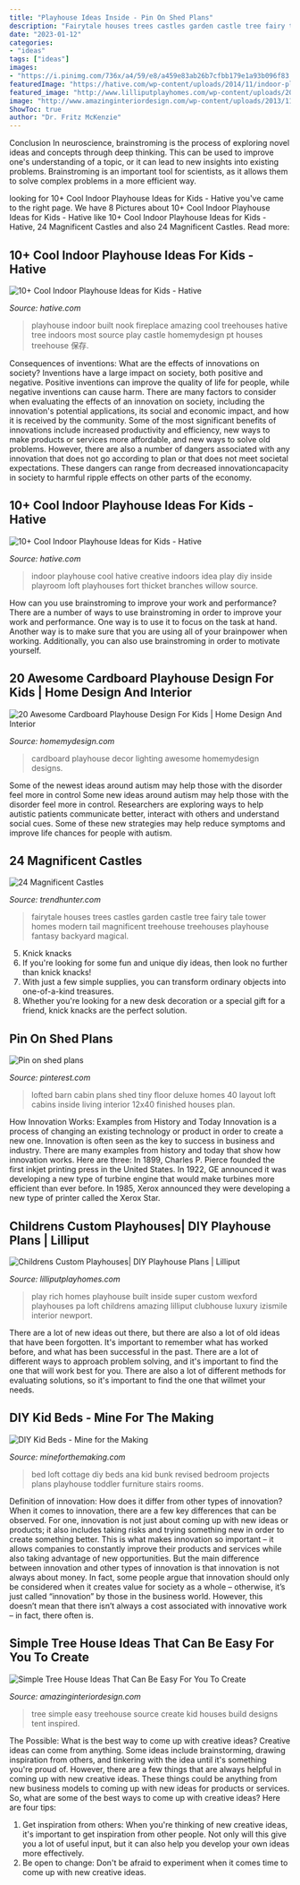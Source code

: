 ```yaml
---
title: "Playhouse Ideas Inside - Pin On Shed Plans"
description: "Fairytale houses trees castles garden castle tree fairy tale tower homes modern tail magnificent treehouse treehouses playhouse fantasy backyard magical"
date: "2023-01-12"
categories:
- "ideas"
tags: ["ideas"]
images:
- "https://i.pinimg.com/736x/a4/59/e8/a459e83ab26b7cfbb179e1a93b096f83.jpg"
featuredImage: "https://hative.com/wp-content/uploads/2014/11/indoor-playhouse/7-playhouse-built-in-a-fireplace-nook.jpg"
featured_image: "http://www.lilliputplayhomes.com/wp-content/uploads/2014/05/11-Wexford-PA2-e1401224075719.jpg"
image: "http://www.amazinginteriordesign.com/wp-content/uploads/2013/11/t3.jpg"
ShowToc: true
author: "Dr. Fritz McKenzie"
---
```



Conclusion
In neuroscience, brainstroming is the process of exploring novel ideas and concepts through deep thinking. This can be used to improve one's understanding of a topic, or it can lead to new insights into existing problems. Brainstroming is an important tool for scientists, as it allows them to solve complex problems in a more efficient way.

	

		
looking for 10+ Cool Indoor Playhouse Ideas for Kids - Hative you've came to the right page. We have 8 Pictures about 10+ Cool Indoor Playhouse Ideas for Kids - Hative like 10+ Cool Indoor Playhouse Ideas for Kids - Hative, 24 Magnificent Castles and also 24 Magnificent Castles. Read more:
		
    
## 10+ Cool Indoor Playhouse Ideas For Kids - Hative

<img loading=lazy src="https://hative.com/wp-content/uploads/2014/11/indoor-playhouse/7-playhouse-built-in-a-fireplace-nook.jpg" onerror="this.onerror=null;this.src='https://tse4.mm.bing.net/th?id=OIP.3D4-Dxs39XSzexk31WCnHgHaLH&amp;pid=15.1';" alt="10+ Cool Indoor Playhouse Ideas for Kids - Hative">

_Source: hative.com_

>playhouse indoor built nook fireplace amazing cool treehouses hative tree indoors most source play castle homemydesign pt houses treehouse 保存. 

	

Consequences of inventions: What are the effects of innovations on society?
Inventions have a large impact on society, both positive and negative. Positive inventions can improve the quality of life for people, while negative inventions can cause harm. There are many factors to consider when evaluating the effects of an innovation on society, including the innovation's potential applications, its social and economic impact, and how it is received by the community. Some of the most significant benefits of innovations include increased productivity and efficiency, new ways to make products or services more affordable, and new ways to solve old problems. However, there are also a number of dangers associated with any innovation that does not go according to plan or that does not meet societal expectations. These dangers can range from decreased innovationcapacity in society to harmful ripple effects on other parts of the economy.

    
## 10+ Cool Indoor Playhouse Ideas For Kids - Hative

<img loading=lazy src="http://hative.com/wp-content/uploads/2014/11/indoor-playhouse/1-creative-indoor-playhouse.jpg" onerror="this.onerror=null;this.src='https://tse2.mm.bing.net/th?id=OIP.LKK_kFv6eaeVkuIkTtcw0gHaLH&amp;pid=15.1';" alt="10+ Cool Indoor Playhouse Ideas for Kids - Hative">

_Source: hative.com_

>indoor playhouse cool hative creative indoors idea play diy inside playroom loft playhouses fort thicket branches willow source. 

	

How can you use brainstroming to improve your work and performance?
There are a number of ways to use brainstroming in order to improve your work and performance. One way is to use it to focus on the task at hand. Another way is to make sure that you are using all of your brainpower when working. Additionally, you can also use brainstroming in order to motivate yourself.

    
## 20 Awesome Cardboard Playhouse Design For Kids | Home Design And Interior

<img loading=lazy src="http://homemydesign.com/wp-content/uploads/2018/03/kids-cardboard-playhouse-with-lighting-decor.jpg" onerror="this.onerror=null;this.src='https://tse4.mm.bing.net/th?id=OIP.oBTD-HzVwBt9s-4Muksk4AHaJ5&amp;pid=15.1';" alt="20 Awesome Cardboard Playhouse Design For Kids | Home Design And Interior">

_Source: homemydesign.com_

>cardboard playhouse decor lighting awesome homemydesign designs. 

	

Some of the newest ideas around autism may help those with the disorder feel more in control
Some new ideas around autism may help those with the disorder feel more in control. Researchers are exploring ways to help autistic patients communicate better, interact with others and understand social cues. Some of these new strategies may help reduce symptoms and improve life chances for people with autism.

    
## 24 Magnificent Castles

<img loading=lazy src="http://cdn.trendhunterstatic.com/phpthumbnails/20/20889/20889_1_800.jpeg" onerror="this.onerror=null;this.src='https://tse2.mm.bing.net/th?id=OIP.Hn1bNipUN8JhgHSds7XUFgHaLG&amp;pid=15.1';" alt="24 Magnificent Castles">

_Source: trendhunter.com_

>fairytale houses trees castles garden castle tree fairy tale tower homes modern tail magnificent treehouse treehouses playhouse fantasy backyard magical. 

	

5. Knick knacks
1. If you're looking for some fun and unique diy ideas, then look no further than knick knacks!
2. With just a few simple supplies, you can transform ordinary objects into one-of-a-kind treasures.
3. Whether you're looking for a new desk decoration or a special gift for a friend, knick knacks are the perfect solution.

    
## Pin On Shed Plans

<img loading=lazy src="https://i.pinimg.com/736x/a4/59/e8/a459e83ab26b7cfbb179e1a93b096f83.jpg" onerror="this.onerror=null;this.src='https://tse2.mm.bing.net/th?id=OIP.lmeVn3A3eY252bjYF3PlqgHaHa&amp;pid=15.1';" alt="Pin on shed plans">

_Source: pinterest.com_

>lofted barn cabin plans shed tiny floor deluxe homes 40 layout loft cabins inside living interior 12x40 finished houses plan. 

	

How Innovation Works: Examples from History and Today
Innovation is a process of changing an existing technology or product in order to create a new one. Innovation is often seen as the key to success in business and industry. There are many examples from history and today that show how innovation works. Here are three: 
In 1899, Charles P. Pierce founded the first inkjet printing press in the United States.
In 1922, GE announced it was developing a new type of turbine engine that would make turbines more efficient than ever before. 
In 1985, Xerox announced they were developing a new type of printer called the Xerox Star.

    
## Childrens Custom Playhouses| DIY Playhouse Plans | Lilliput

<img loading=lazy src="http://www.lilliputplayhomes.com/wp-content/uploads/2014/05/11-Wexford-PA2-e1401224075719.jpg" onerror="this.onerror=null;this.src='https://tse3.mm.bing.net/th?id=OIP.V_2c0MXzMShm-j05LE3CXwAAAA&amp;pid=15.1';" alt="Childrens Custom Playhouses| DIY Playhouse Plans | Lilliput">

_Source: lilliputplayhomes.com_

>play rich homes playhouse built inside super custom wexford playhouses pa loft childrens amazing lilliput clubhouse luxury izismile interior newport. 

	

There are a lot of new ideas out there, but there are also a lot of old ideas that have been forgotten. It's important to remember what has worked before, and what has been successful in the past. There are a lot of different ways to approach problem solving, and it's important to find the one that will work best for you. There are also a lot of different methods for evaluating solutions, so it's important to find the one that willmet your needs.

    
## DIY Kid Beds - Mine For The Making

<img loading=lazy src="https://www.thescrapshoppeblog.com/wp-content/uploads/2019/04/IMG_0936_0.jpg" onerror="this.onerror=null;this.src='https://tse4.mm.bing.net/th?id=OIP.yVk8mwXejt6nVIrLooIZwwHaJ3&amp;pid=15.1';" alt="DIY Kid Beds - Mine for the Making">

_Source: mineforthemaking.com_

>bed loft cottage diy beds ana kid bunk revised bedroom projects plans playhouse toddler furniture stairs rooms. 

	

Definition of innovation: How does it differ from other types of innovation?
When it comes to innovation, there are a few key differences that can be observed. For one, innovation is not just about coming up with new ideas or products; it also includes taking risks and trying something new in order to create something better. This is what makes innovation so important – it allows companies to constantly improve their products and services while also taking advantage of new opportunities.
But the main difference between innovation and other types of innovation is that innovation is not always about money. In fact, some people argue that innovation should only be considered when it creates value for society as a whole – otherwise, it’s just called “innovation” by those in the business world. However, this doesn’t mean that there isn’t always a cost associated with innovative work – in fact, there often is.

    
## Simple Tree House Ideas That Can Be Easy For You To Create

<img loading=lazy src="http://www.amazinginteriordesign.com/wp-content/uploads/2013/11/t3.jpg" onerror="this.onerror=null;this.src='https://tse4.mm.bing.net/th?id=OIP.L3WvfX6WTz-b4jqd7YEHsAHaLH&amp;pid=15.1';" alt="Simple Tree House Ideas That Can Be Easy For You To Create">

_Source: amazinginteriordesign.com_

>tree simple easy treehouse source create kid houses build designs tent inspired. 

	

The Possible: What is the best way to come up with creative ideas?
Creative ideas can come from anything. Some ideas include brainstorming, drawing inspiration from others, and tinkering with the idea until it's something you're proud of. However, there are a few things that are always helpful in coming up with new creative ideas. These things could be anything from new business models to coming up with new ideas for products or services. So, what are some of the best ways to come up with creative ideas? Here are four tips: 
1) Get inspiration from others: When you're thinking of new creative ideas, it's important to get inspiration from other people. Not only will this give you a lot of useful input, but it can also help you develop your own ideas more effectively. 
2) Be open to change: Don't be afraid to experiment when it comes time to come up with new creative ideas.

